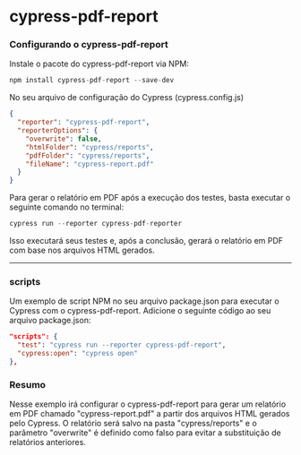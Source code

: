 # cypress-pdf-report

### Configurando o cypress-pdf-report
Instale o pacote do cypress-pdf-report via NPM:

```js
npm install cypress-pdf-report --save-dev
```
No seu arquivo de configuração do Cypress (cypress.config.js)

```json
{
  "reporter": "cypress-pdf-report",
  "reporterOptions": {
    "overwrite": false,
    "htmlFolder": "cypress/reports",
    "pdfFolder": "cypress/reports",
    "fileName": "cypress-report.pdf"
  }
}
```

Para gerar o relatório em PDF após a execução dos testes, basta executar o seguinte comando no terminal:

```js
cypress run --reporter cypress-pdf-reporter
```
Isso executará seus testes e, após a conclusão, gerará o relatório em PDF com base nos arquivos HTML gerados.

---
### scripts
Um exemplo de script NPM no seu arquivo package.json para executar o Cypress com o cypress-pdf-report. Adicione o seguinte código ao seu arquivo package.json:

```json
"scripts": {
  "test": "cypress run --reporter cypress-pdf-report",
  "cypress:open": "cypress open"
},
```

###  Resumo 
Nesse exemplo irá configurar o cypress-pdf-report para gerar um relatório em PDF chamado "cypress-report.pdf" a partir dos arquivos HTML gerados pelo Cypress. 
O relatório será salvo na pasta "cypress/reports" e o parâmetro "overwrite" é definido como falso para evitar a substituição de relatórios anteriores.
